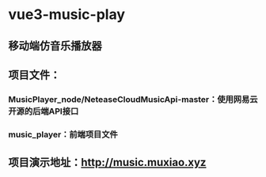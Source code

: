 # vue3-music-play

## 移动端仿音乐播放器
## 项目文件：
### MusicPlayer_node/NeteaseCloudMusicApi-master：使用网易云开源的后端API接口
### music_player：前端项目文件

## 项目演示地址：http://music.muxiao.xyz
